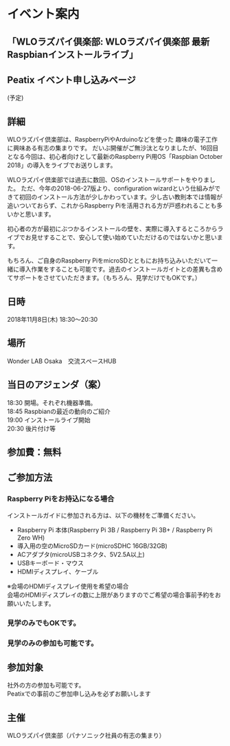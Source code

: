 # イベント案内
## 「WLOラズパイ倶楽部: WLOラズパイ倶楽部 最新Raspbianインストールライブ」

## Peatix イベント申し込みページ
(予定)

## 詳細
WLOラズパイ倶楽部は、RaspberryPiやArduinoなどを使った 趣味の電子工作に興味ある有志の集まりです。
だいぶ開催がご無沙汰となりましたが、16回目となる今回は、初心者向けとして最新のRaspberry Pi用OS「Raspbian  October 2018」の導入をライブでお送りします。

WLOラズパイ倶楽部では過去に数回、OSのインストールサポートをやりました。
ただ、今年の2018-06-27版より、configuration wizardという仕組みができて初回のインストール方法が少しかわっています。少し古い教則本では情報が追いついておらず、これからRaspberry Piを活用される方が戸惑われることも多いかと思います。

初心者の方が最初にぶつかるインストールの壁を、実際に導入するところからライブでお見せすることで、安心して使い始めていただけるのではないかと思います。

もちろん、ご自身のRaspberry PiをmicroSDとともにお持ち込みいただいて一緒に導入作業をすることも可能です。過去のインストールガイトとの差異も含めてサポートをさせていただきます。（もちろん、見学だけでもOKです。）

## 日時
2018年11月8日(木) 18:30～20:30 <br>

## 場所
Wonder LAB Osaka　交流スペースHUB <br>

## 当日のアジェンダ（案）　<br>
18:30 開場。それぞれ機器準備。<br>
18:45 Raspbianの最近の動向のご紹介<br>
19:00 インストールライブ開始<br>
20:30 後片付け等<br>

## 参加費：無料

## ご参加方法
### Raspberry Piをお持込になる場合

インストールガイドに参加される方は、以下の機材をご準備ください。
 * Raspberry Pi 本体(Raspberry Pi 3B / Raspberry Pi 3B+ / Raspberry Pi Zero WH)
 * 導入用の空のMicroSDカード(microSDHC 16GB/32GB)
 * ACアダプタ(microUSBコネクタ、5V2.5A以上)
 * USBキーボード・マウス
 * HDMIディスプレイ、ケーブル

※会場のHDMIディスプレイ使用を希望の場合<br>
会場のHDMIディスプレイの数に上限がありますのでご希望の場合事前予約をお願いいたします。

### 見学のみでもOKです。


### 見学のみの参加も可能です。

## 参加対象
社外の方の参加も可能です。 <br>
Peatixでの事前のご参加申し込みを必ずお願いします<br>

## 主催
WLOラズパイ倶楽部（パナソニック社員の有志の集まり）<br>

